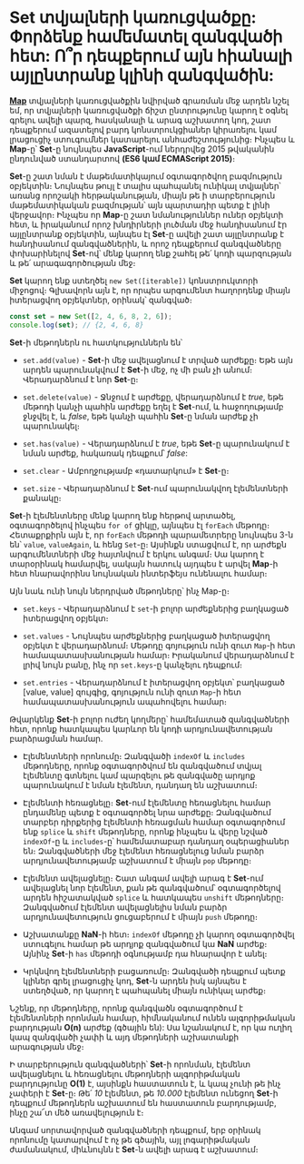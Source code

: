 # Set տվյալների կառուցվածքը: Փորձենք համեմատել զանգվածի հետ: Ո՞ր դեպքերում այն հիանալի այլընտրանք կլինի զանգվածին:

[**Map**](./Unraveling%20the%20Power%20of%20JavaScripts%20Map%20Data%20Structure.hy.md) տվյալների կառուցվածքին նվիրված գրառման մեջ արդեն նշել եմ, որ տվյալների կառուցվածքի ճիշտ ընտրությունը կարող է օգնել գրելու ավելի պարզ, հասկանալի և արագ աշխատող կոդ, շատ դեպքերում ազատելով բարդ կոնստրուկցիաներ կիրառելու կամ լրացուցիչ ստուգումներ կատարելու անհաժեշտությունից։ Ինչպես և **Map**-ը՝ **Set**-ը նույնպես **JavaScript**-ում ներդրվեց 2015 թվականին ընդունված ստանդարտով **(ES6 կամ ECMAScript 2015)**։

**Set**-ը շատ նման է մաթեմատիկայում օգտագործվող բազմություն օբյեկտին։ Նույնպես թույլ է տալիս պահպանել ունիկալ տվյալներ՝ առանց որոշակի հերթականության, միայն թե ի տարբերություն մաթեմատիկական բազմության՝ այն պարտադիր պետք է լինի վերջավոր։ Ինչպես որ **Map**-ը շատ նմանություններ ուներ օբյեկտի հետ, և իրականում որոշ խնդիրների լուծման մեջ հանդիսանում էր այլընտրանք օբյեկտին, այնպես էլ **Set**-ը ավելի շատ այլընտրանք է հանդիսանում զանգվածներին, և որոշ դեպքերում զանգվածները փոխարինելով **Set**-ով՝ մենք կարող ենք շահել թե՛ կոդի պարզության և թե՛ արագագործության մեջ։

**Set** կարող ենք ստեղծել `new Set([iterable])` կոնստրուկտորի միջոցով։ Գլխավորն այն է, որ որպես արգումենտ հաղորդենք միայն իտերացվող օբյեկտներ, օրինակ՝ զանգված։

```js
const set = new Set([2, 4, 6, 8, 2, 6]);
console.log(set); // {2, 4, 6, 8}
```

**Set**-ի մեթոդներն ու հատկություններն են՝

- `set.add(value)` - **Set**-ի մեջ ավելացնում է տրված արժեքը։ Եթե այն արդեն պարունակվում է **Set**-ի մեջ, ոչ մի բան չի անում։ Վերադարձնում է նոր **Set**-ը։

- `set.delete(value)` - Ջնջում է արժեքը, վերադարձնում է _true_, եթե մեթոդի կանչի պահին արժեքը եղել է **Set**-ում, և հաջողությամբ ջնջվել է, և _false_, եթե կանչի պահին **Set**-ը նման արժեք չի պարունակել։

- `set.has(value)` - Վերադարձնում է _true_, եթե **Set**-ը պարունակում է նման արժեք, հակառակ դեպքում՝ _false_:

- `set.clear` - Ամբողջությամբ «դատարկում» է **Set**-ը։

- `set.size` - Վերադարձնում է **Set**-ում պարունակվող էլեմենտների քանակը։

**Set**-ի էլեմենտները մենք կարող ենք հերթով արտածել, օգտագործելով ինչպես `for of` ցիկլը, այնպես էլ `forEach` մեթոդը։ Հետաքրքիրն այն է, որ `forEach` մեթոդի պարամետրերը նույնպես 3-ն են՝ `value`, `valueAgain`, և հենց `Set`-ը։ Այսինքն ստացվում է, որ արժեքն արգումենտների մեջ հայտնվում է երկու անգամ։ Սա կարող է տարօրինակ համարվել, սակայն հատուկ այդպես է արվել **Map**-ի հետ հնարավորինս նույնական ինտերֆեյս ունենալու համար։

Այն նաև ունի նույն ներդրված մեթոդները՝ ինչ Map-ը։

- `set.keys` - Վերադարձնում է `set`-ի բոլոր արժեքներից բաղկացած իտերացվող օբյեկտ։

- `set.values` - Նույնպես արժեքներից բաղկացած իտերացվող օբյեկտ է վերադարձնում։ Մեթոդը գոյություն ունի զուտ `Map`-ի հետ համապատասխանության համար։ Իրականում վերադարձնում է լրիվ նույն բանը, ինչ որ `set.keys`-ը կանչելու դեպքում։

- `set.entries` - Վերադարձնում է իտերացվող օբյեկտ՝ բաղկացած [value, value] զույգից, գոյություն ունի զուտ `Map`-ի հետ համապատասխանություն ապահովելու համար։

Թվարկենք **Set**-ի բոլոր ուժեղ կողմերը՝ համեմատած զանգվածների հետ, որոնք հատկապես կարևոր են կոդի արդյունավետության բարձրացման համար․

- Էլեմենտների որոնումը։ Զանգվածի `indexOf` և `includes` մեթոդները, որոնք օգտագործվում են զանգվածում տվյալ էլեմենտը գտնելու կամ պարզելու թե զանգվածը արդյոք պարունակում է նման էլեմենտ, դանդաղ են աշխատում։

- Էլեմենտի հեռացնելը։ **Set**-ում էլեմենտը հեռացնելու համար ընդամենը պետք է օգտագործել նրա արժեքը։ Զանգվածում տարբեր դիրքերից էլեմենտի հեռացման համար օգտագործում ենք `splice` և `shift` մեթոդները, որոնք ինչպես և վերը նշված `indexOf`-ը և `includes`-ը՝ համեմատաբար դանդաղ օպերացիաներ են։ Զանգվածների մեջ էլեմենտ հեռացնելուց նման բարձր արդյունավետությամբ աշխատում է միայն `pop` մեթոդը։

- Էլեմենտ ավելացնելը։ Շատ անգամ ավելի արագ է **Set**-ում ավելացնել նոր էլեմենտ, քան թե զանգվածում՝ օգտագործելով արդեն հիշատակված `splice` և հատկապես `unshift` մեթոդները։ Զանգվածում էլեմենտ ավելացնելիս նման բարձր արդյունավետություն ցուցաբերում է միայն `push` մեթոդը։

- Աշխատանքը **NaN**-ի հետ։ `indexOf` մեթոդը չի կարող օգտագործվել ստուգելու համար թե արդյոք զանգվածում կա **NaN** արժեք։ Այնինչ **Set**-ի `has` մեթոդի օգնությամբ դա հնարավոր է անել։

- Կրկնվող էլեմենտների բացառումը։ Զանգվածի դեպքում պետք կլիներ գրել լրացուցիչ կոդ, **Set**-ն արդեն իսկ այնպես է ստեղծված, որ կարող է պահպանել միայն ունիկալ արժեք։

Նշենք, որ մեթոդները, որոնք զանգվածն օգտագործում է էլեմենտների որոնման համար, հիմնականում ունեն ալգորիթմական բարդության **O(n)** արժեք (գծային են): Սա նշանակում է, որ կա ուղիղ կապ զանգվածի չափի և այդ մեթոդների աշխատանքի արագության մեջ։

Ի տարբերություն զանգվածների՝ **Set**-ի որոնման, էլեմենտ ավելացնելու և հեռացնելու մեթոդների ալգորիթմական բարդությունը **O(1)** է, այսինքն հաստատուն է, և կապ չունի թե ինչ չափերի է **Set**-ը։ Թե՛ _10_ էլեմենտ, թե _10․000_ էլեմենտ ունեցող **Set**-ի դեպքում մեթոդներն աշխատում են հաստատուն բարդությամբ, ինչը շա՜տ մեծ առավելություն է։

Անգամ սորտավորված զանգվածների դեպքում, երբ օրինակ որոնումը կատարվում է ոչ թե գծային, այլ լոգարիթմական ժամանակում, միևնույնն է **Set**-ն ավելի արագ է աշխատում։
